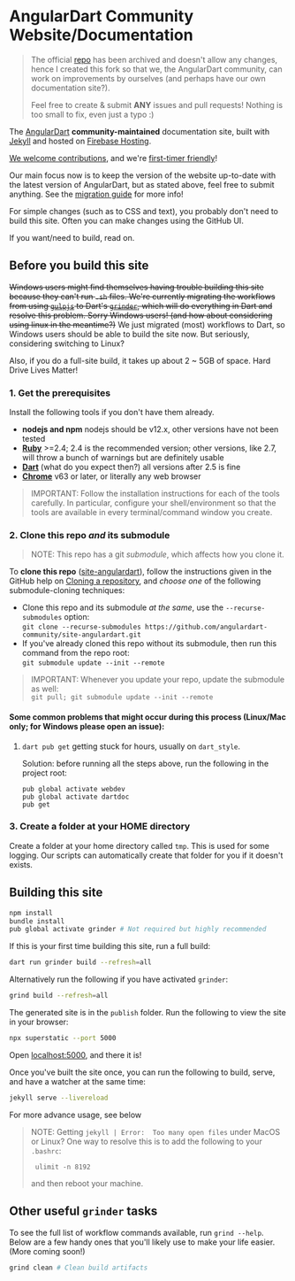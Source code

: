 # AngularDart Community Website/Documentation

> The official [repo](https://github.com/angulardart/angular) has been archived and doesn't allow any changes, hence I created this fork so that we, the AngularDart community, can work on improvements by ourselves (and perhaps have our own documentation site?).
> 
> Feel free to create & submit **ANY** issues and pull requests! Nothing is too small to fix, even just a typo :)

The [AngularDart](https://angulardart-community.web.app) **community-maintained** documentation site, built with [Jekyll][] and hosted on [Firebase Hosting][Firebase].

[We welcome contributions](CONTRIBUTING.md), and we're [first-timer
friendly](http://www.firsttimersonly.com)!

Our main focus now is to keep the version of the website up-to-date with the latest version of AngularDart, but as stated above, feel free to submit anything. See the [migration guide](MIGRATION.md) for more info!

For simple changes (such as to CSS and text), you probably don't need to build this site. Often you can make changes using the GitHub UI.

If you want/need to build, read on.

## Before you build this site

~~Windows users might find themselves having trouble building this site because they can't run `.sh` files. We're currently migrating the workflows from using [`gulpjs`]() to Dart's [`grinder`](https://pub.dev/packages/grinder), which will do everything in Dart and resolve this problem. Sorry Windows users! (and how about considering using linux in the meantime?)~~ We just migrated (most) workflows to Dart, so Windows users should be able to build the site now. But seriously, considering switching to Linux?

Also, if you do a full-site build, it takes up about 2 ~ 5GB of space. Hard Drive Lives Matter!

### 1. Get the prerequisites

Install the following tools if you don't have them already.

- **nodejs and npm** nodejs should be v12.x, other versions have not been tested
- **[Ruby][]** >=2.4; 2.4 is the recommended version; other versions, like 2.7, will throw a bunch of warnings but are definitely usable
- **[Dart][]** (what do you expect then?) all versions after 2.5 is fine
- **[Chrome][]** v63 or later, or literally any web browser

> IMPORTANT: Follow the installation instructions for each of the tools
carefully. In particular, configure your shell/environment so
that the tools are available in every terminal/command window you create.

### 2. Clone this repo _and_ its submodule

> NOTE: This repo has a git _submodule_, which affects how you clone it.

To **clone this repo** ([site-angulardart][]), follow the instructions given in the
GitHub help on [Cloning a repository][], and _choose one_ of the following
submodule-cloning techniques:

- Clone this repo and its submodule _at the same_, use the
  `--recurse-submodules` option:<br>
  `git clone --recurse-submodules https://github.com/angulardart-community/site-angulardart.git`
- If you've already cloned this repo without its submodule, then run
  this command from the repo root:<br>
  `git submodule update --init --remote`

> IMPORTANT:
> Whenever you update your repo, update the submodule as well:<br>
> `git pull; git submodule update --init --remote`

#### Some common problems that might occur during this process (Linux/Mac only; for Windows please open an issue):

1. `dart pub get` getting stuck for hours, usually on `dart_style`.
   
   Solution: before running all the steps above, run the following in the project root:
   ```
   pub global activate webdev
   pub global activate dartdoc
   pub get
   ```

### 3. Create a folder at your **HOME** directory

Create a folder at your home directory called `tmp`. This is used for some logging. Our scripts can automatically create that folder for you if it doesn't exists.

## Building this site

```bash
npm install
bundle install
pub global activate grinder # Not required but highly recommended
```
If this is your first time building this site, run a full build:
```bash
dart run grinder build --refresh=all
```
Alternatively run the following if you have activated `grinder`:
```bash
grind build --refresh=all
```
The generated site is in the `publish` folder. Run the following to view the site in your browser:
```bash
npx superstatic --port 5000
```
Open [localhost:5000](http://localhost:5000/), and there it is!

Once you've built the site once, you can run the following to build, serve, and have a watcher at the same time:
```bash
jekyll serve --livereload
```
For more advance usage, see below

> NOTE: Getting `jekyll | Error:  Too many open files` under MacOS or Linux?
>   One way to resolve this is to add the following to your `.bashrc`:
>
>      ulimit -n 8192
>
>   and then reboot your machine.

## Other useful `grinder` tasks

To see the full list of workflow commands available, run `grind --help`. Below are a few handy ones that you'll likely use to make your life easier. (More coming soon!)
```bash
grind clean # Clean build artifacts
```

[Chrome]: https://www.google.ca/chrome
[Cloning a repository]: https://help.github.com/articles/cloning-a-repository
[Dart]: https://www.dartlang.org/install
[Dart install]: https://www.dartlang.org/install
[Firebase]: https://firebase.google.com/products/hosting/
[first-timers-only SVG]: https://img.shields.io/badge/first--timers--only-friendly-blue.svg?style=flat-square
[first-timers-only]: http://www.firsttimersonly.com/
[Jekyll]: https://jekyllrb.com/
[nvm]: https://github.com/creationix/nvm#installation
[rvm]: https://rvm.io/rvm/install#installation
[Ruby]: https://www.ruby-lang.org/en/documentation/installation/
[site-angulardart]: https://github.com/dart-lang/site-angulardart
[site-www]: https://github.com/dart-lang/site-www
[angulardart.dev]: https://angulardart.dev
